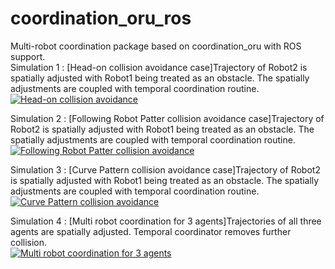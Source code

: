 # coordination_oru_ros
Multi-robot coordination package based on coordination_oru with ROS support. <br>
Simulation 1 : [Head-on collision avoidance case]Trajectory of Robot2 is spatially adjusted with Robot1 being treated as an obstacle. The spatially adjustments are coupled with temporal coordination routine.<br>
[![Head-on collision avoidance](http://img.youtube.com/vi/NTiLcszYjVk/0.jpg)](https://www.youtube.com/watch?v=NTiLcszYjVk "Head-on collision avoidance")<br>

Simulation 2 : [Following Robot Patter collision avoidance case]Trajectory of Robot2 is spatially adjusted with Robot1 being treated as an obstacle. The spatially adjustments are coupled with temporal coordination routine.<br>
[![Following Robot Patter collision avoidance](http://img.youtube.com/vi/oXanLycUd5c/0.jpg)](https://www.youtube.com/watch?v=oXanLycUd5c "Following Robot Patter collision avoidance")<br>

Simulation 3 : [Curve Pattern collision avoidance case]Trajectory of Robot2 is spatially adjusted with Robot1 being treated as an obstacle. The spatially adjustments are coupled with temporal coordination routine.<br>
[![Curve Pattern collision avoidance](http://img.youtube.com/vi/_wThdtn-BRw/0.jpg)](https://www.youtube.com/watch?v=_wThdtn-BRw "Curve Pattern collision avoidance")<br>

Simulation 4 : [Multi robot coordination for 3 agents]Trajectories of all three agents are spatially adjusted. Temporal coordinator removes further collision.<br>
[![Multi robot coordination for 3 agents](http://img.youtube.com/vi/SbkJLwZd6Wk/0.jpg)](https://www.youtube.com/watch?v=SbkJLwZd6Wk "Multi robot coordination for 3 agents")<br>
